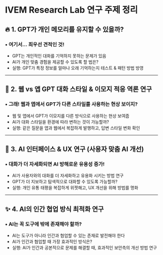 # IVEM Research Lab 연구 주제 정리

## 🔥 1. GPT가 개인 메모리를 유지할 수 있을까?
### • 여기서… 최우선 견적인 것!
- GPT는 개인적인 대화를 기억하지 못하는 문제가 있음
- AI가 개인 맞춤 경험을 제공할 수 있도록 할 법은?
- 실행: GPT가 특정 정보를 얼마나 오래 기억하는지 테스트 & 패턴 방법 방영

---

## 🌟 2. 웹 vs 앱 GPT 대화 스타일 & 이모지 적응 역론 연구
### • 그래! 웹과 앱에서 GPT가 다른 스타일를 사용하는 현상 보이지?
- 웹 및 앱에서 GPT가 이모지를 다른 방식으로 사용하는 현상 보여줍
- AI가 대화 스타일을 환경에 따라 변하는 것이 가능할까?
- 실행: 같은 질문을 앱과 웹에서 복잡하게 발행하고, 답변 스타일 변화 확인

---

## 🎨 3. AI 인터페이스 & UX 연구 (사용자 맞춤 AI 개선)
### • 대화가 더 자세화되면 AI 방해로운 유용성 증가!
- AI가 사용자와의 대화를 더 자세화하고 유용화 시키는 방법 연구
- GPT가 더 지보하고 탐색적으로 대화할 수 있도록 가능할까?
- 실행: 개인 유통 태평을 복잡하게 위젯해고, UX 개선을 위해 방법를 명화

---

## ✨ 4. AI의 인간 협업 방식 최적화 연구
### • AI는 꼭 도구에 밖에 존재해야 할까?
- AI는 도구가 아니라 인간과 협업할 수 있는 존재로 발전해야 한다
- AI가 인간과 협업할 때 가장 효과적인 방식은?
- 실행: AI가 인간과 공본적으로 문제를 해결할 때, 효과적인 보안측의 개선 방법 연구

